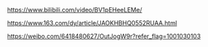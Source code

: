 https://www.bilibili.com/video/BV1pEHeeLEMe/

https://www.163.com/dy/article/JAOKHBHQ0552RUAA.html

https://weibo.com/6418480627/OutJogW9r?refer_flag=1001030103